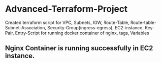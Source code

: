 # Advanced-Terraform-Project
Created terraform script for VPC, Subnets, IGW, Route-Table, Route-table-Subnet-Association, Security-Group(ingress-egress), EC2-instance, Key-Pair, Entry-Script for running docker container of nginx, tags, Variables
## Nginx Container is running successfully in EC2 instance.
